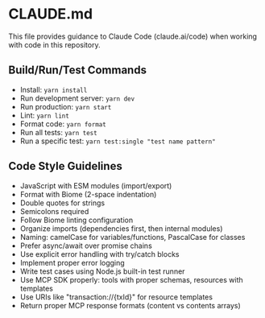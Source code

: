 # CLAUDE.md

This file provides guidance to Claude Code (claude.ai/code) when working with code in this repository.

## Build/Run/Test Commands
- Install: `yarn install`
- Run development server: `yarn dev`
- Run production: `yarn start`
- Lint: `yarn lint`
- Format code: `yarn format`
- Run all tests: `yarn test`
- Run a specific test: `yarn test:single "test name pattern"`

## Code Style Guidelines
- JavaScript with ESM modules (import/export)
- Format with Biome (2-space indentation)
- Double quotes for strings
- Semicolons required
- Follow Biome linting configuration
- Organize imports (dependencies first, then internal modules)
- Naming: camelCase for variables/functions, PascalCase for classes
- Prefer async/await over promise chains
- Use explicit error handling with try/catch blocks
- Implement proper error logging
- Write test cases using Node.js built-in test runner
- Use MCP SDK properly: tools with proper schemas, resources with templates
- Use URIs like "transaction://{txId}" for resource templates
- Return proper MCP response formats (content vs contents arrays)